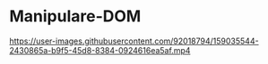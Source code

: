 # Manipulare-DOM





https://user-images.githubusercontent.com/92018794/159035544-2430865a-b9f5-45d8-8384-0924616ea5af.mp4

